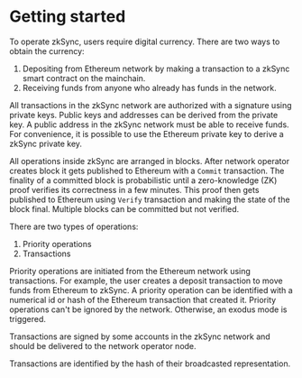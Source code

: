 # Getting started

To operate zkSync, users require digital currency. There are two ways to obtain the currency:

1. Depositing from Ethereum network by making a transaction to a zkSync smart contract on the mainchain.
2. Receiving funds from anyone who already has funds in the network.

All transactions in the zkSync network are authorized with a signature using private keys. Public keys and addresses can be derived from the private key. A public address in the zkSync network must be able to receive funds. For convenience, it is possible to use the Ethereum private key to derive a zkSync private key.

All operations inside zkSync are arranged in blocks. After network operator creates block it gets published to Ethereum with a `Commit` transaction. The finality of a committed block is probabilistic until a zero-knowledge (ZK) proof verifies its correctness in a few minutes. This proof then gets published to Ethereum using `Verify` transaction and making the state of the block final. Multiple blocks can be committed but not verified.

There are two types of operations:

1. Priority operations
2. Transactions

Priority operations are initiated from the Ethereum network using transactions. For example, the user creates a deposit transaction to move funds from Ethereum to zkSync. A priority operation can be identified with a numerical id or hash of the Ethereum transaction that created it. Priority operations can't be ignored by the network. Otherwise, an exodus mode is triggered.

Transactions are signed by some accounts in the zkSync network and should be delivered to the network operator node. 

Transactions are identified by the hash of their broadcasted representation.
